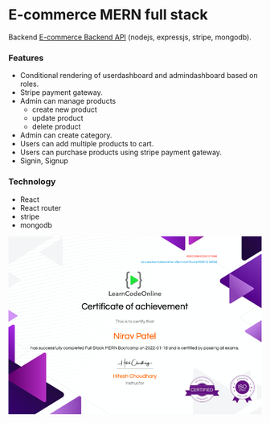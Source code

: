 # E-commerce MERN full stack

Backend [E-commerce Backend API](https://github.com/srkds/E-commerce-backend-API) (nodejs, expressjs, stripe, mongodb).

### Features

- Conditional rendering of userdashboard and admindashboard based on roles.
- Stripe payment gateway.
- Admin can manage products
  - create new product
  - update product
  - delete product
- Admin can create category.
- Users can add multiple products to cart.
- Users can purchase products using stripe payment gateway.
- Signin, Signup

### Technology

- React
- React router
- stripe
- mongodb

![MERN Bootcamp](./ss/certificate.png)
